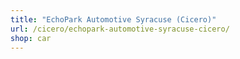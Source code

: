 ```yaml
---
title: "EchoPark Automotive Syracuse (Cicero)"
url: /cicero/echopark-automotive-syracuse-cicero/
shop: car
---
```

